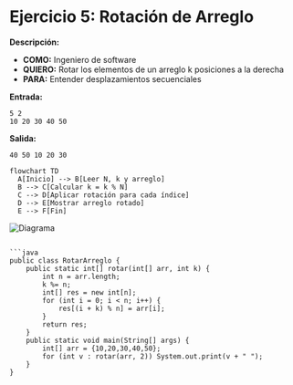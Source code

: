 # Ejercicio 5: Rotación de Arreglo  
**Descripción:**  
- **COMO:** Ingeniero de software  
- **QUIERO:** Rotar los elementos de un arreglo k posiciones a la derecha  
- **PARA:** Entender desplazamientos secuenciales  

**Entrada:**  
```
5 2  
10 20 30 40 50
```

**Salida:**  
```
40 50 10 20 30
```

```mermaid
flowchart TD
  A[Inicio] --> B[Leer N, k y arreglo]  
  B --> C[Calcular k = k % N]  
  C --> D[Aplicar rotación para cada índice]  
  D --> E[Mostrar arreglo rotado]  
  E --> F[Fin]
```

![Diagrama](/cristhian-pardo-data-structures-portfolio/images/1.%20Estructuras%20de%20Datos%20Secuenciales/diagram5.png)
```

```java
public class RotarArreglo {
    public static int[] rotar(int[] arr, int k) {
        int n = arr.length;
        k %= n;
        int[] res = new int[n];
        for (int i = 0; i < n; i++) {
            res[(i + k) % n] = arr[i];
        }
        return res;
    }
    public static void main(String[] args) {
        int[] arr = {10,20,30,40,50};
        for (int v : rotar(arr, 2)) System.out.print(v + " ");
    }
}